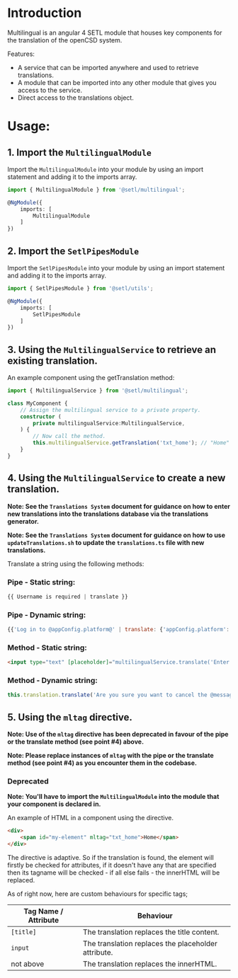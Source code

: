 # Introduction
Multilingual is an angular 4 SETL module that houses key components for the translation of the openCSD system.

Features:
* A service that can be imported anywhere and used to retrieve translations.
* A module that can be imported into any other module that gives you access to the service.
* Direct access to the translations object.

# Usage:
## 1. Import the `MultilingualModule`

Import the `MultilingualModule` into your module by using an import statement and adding it to the imports array.

```typescript
import { MultilingualModule } from '@setl/multilingual';

@NgModule({
    imports: [
        MultilingualModule
    ]
})
```

## 2. Import the `SetlPipesModule`

Import the `SetlPipesModule` into your module by using an import statement and adding it to the imports array.

```typescript
import { SetlPipesModule } from '@setl/utils';

@NgModule({
    imports: [
        SetlPipesModule
    ]
})
```

## 3. Using the `MultilingualService` to retrieve an existing translation.

An example component using the getTranslation method:

```typescript
import { MultilingualService } from '@setl/multilingual';

class MyComponent {
    // Assign the multilingual service to a private property.
    constructor (
        private multilingualService:MultilingualService,
    ) {
        // Now call the method.
        this.multilingualService.getTranslation('txt_home'); // "Home"
    }
}
```

## 4. Using the `MultilingualService` to create a new translation.

**Note: See the `Translations System` document for guidance on how to enter new translations into the translations database via the translations generator.**

**Note: See the `Translations System` document for guidance on how to use `updateTranslations.sh` to update the `translations.ts` file with new translations.**

Translate a string using the following methods:

### Pipe - Static string: 

```javascript
{{ Username is required | translate }}
```

### Pipe - Dynamic string: 

```javascript
{{'Log in to @appConfig.platform@' | translate: {'appConfig.platform': appConfig.platform} }}
```

### Method - Static string:

```html
<input type="text" [placeholder]="multilingualService.translate('Enter your username')">
```

### Method - Dynamic string:

```javascript
this.translation.translate('Are you sure you want to cancel the @message@?', { 'message': message });
```

## 5. Using the `mltag` directive.

**Note: Use of the `mltag` directive has been deprecated in favour of the pipe or the translate method (see point #4) above.**

**Note: Please replace instances of `mltag` with the pipe or the translate method (see point #4) as you encounter them in the codebase.**

### Deprecated

**Note: You'll have to import the `MultilingualModule` into the module that your component is declared in.**

An example of HTML in a component using the directive.

```html
<div>
    <span id="my-element" mltag="txt_home">Home</span>
</div>
```

The directive is adaptive. So if the translation is found, the element will firstly be checked for attributes, if it doesn't have any that are specified then its tagname will be checked - if all else fails - the innerHTML will be replaced.

As of right now, here are custom behaviours for specific tags;

| Tag Name / Attribute   | Behaviour                                           |
|------------|-----------------------------------------------------|
| `[title]`  | The translation replaces the title content.         |
| `input`    | The translation replaces the placeholder attribute. |
| not above  | The translation replaces the innerHTML.             |

